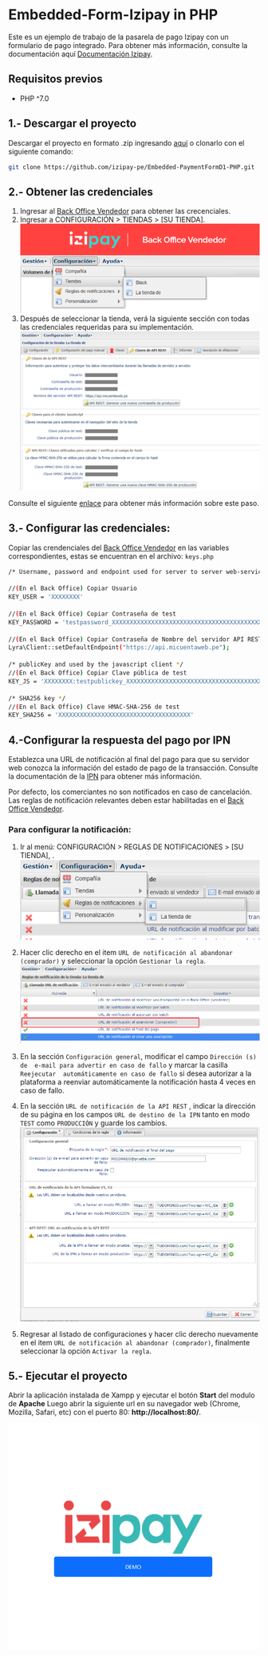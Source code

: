 # Embedded-Form-Izipay in PHP

Este es un ejemplo de trabajo de la pasarela de pago  Izipay con un formulario de pago integrado. 
Para obtener más información, consulte la documentación aquí [Documentación Izipay](https://secure.micuentaweb.pe/doc/es-PE/form-payment/standard-payment/sitemap.html).

## Requisitos previos
* PHP ^7.0

## 1.- Descargar el proyecto 
Descargar el proyecto en formato .zip ingresando [aquí](https://github.com/izipay-pe/Embedded-PaymentFormD1-PHP/archive/refs/heads/main.zip) o clonarlo con el siguiente comando:

```sh
git clone https://github.com/izipay-pe/Embedded-PaymentFormD1-PHP.git
``` 
## 2.- Obtener las credenciales

1. Ingresar al [Back Office Vendedor](https://secure.micuentaweb.pe/vads-merchant/loginAction.init.a ) 
para obtener las crecenciales.
2. Ingresar a CONFIGURACIÓN > TIENDAS > [SU TIENDA].
![Tiendas](store.png)
3.  Después de seleccionar  la tienda, verá la siguiente sección con todas las credenciales requeridas para su implementación.
![Credenciales](store_keys.png)

Consulte el siguiente [enlace](https://secure.micuentaweb.pe/doc/es-PE/rest/V4.0/api/get_my_keys.html) para obtener más información sobre este paso.

## 3.- Configurar las credenciales:
Copiar las crendenciales del [Back Office Vendedor](https://secure.micuentaweb.pe/vads-merchant/loginAction.init.a ) en las variables correspondientes, estas se encuentran en el archivo: `keys.php`  

```sh
/* Username, password and endpoint used for server to server web-service calls */

//(En el Back Office) Copiar Usuario
KEY_USER = 'XXXXXXXX'

//(En el Back Office) Copiar Contraseña de test
KEY_PASSWORD = 'testpassword_XXXXXXXXXXXXXXXXXXXXXXXXXXXXXXXXXXXXXXXXXXXXXX'

//(En el Back Office) Copiar Contraseña de Nombre del servidor API REST
Lyra\Client::setDefaultEndpoint("https://api.micuentaweb.pe");

/* publicKey and used by the javascript client */
//(En el Back Office) Copiar Clave pública de test
KEY_JS = 'XXXXXXXX:testpublickey_XXXXXXXXXXXXXXXXXXXXXXXXXXXXXXXXXXXXXX'

/* SHA256 key */
//(En el Back Office) Clave HMAC-SHA-256 de test
KEY_SHA256 = 'XXXXXXXXXXXXXXXXXXXXXXXXXXXXXXXXXXXXX'
``` 
## 4.-Configurar la respuesta del pago por IPN

Establezca una URL de notificación al final del pago para que su servidor web 
conozca la información del estado de pago de la transacción. Consulte la 
documentación de la [IPN](https://secure.micuentaweb.pe/doc/es-PE/form-payment/quick-start-guide/implementar-la-ipn.html) 
para obtener más información.

Por defecto, los comerciantes no son notificados en caso de cancelación. 
Las reglas de notificación relevantes deben estar habilitadas
en el [Back Office Vendedor](https://secure.micuentaweb.pe/vads-merchant/loginAction.init.a ).

### Para configurar la notificación:

1. Ir al menú: CONFIGURACIÓN > REGLAS DE NOTIFICACIONES > [SU TIENDA], .
![Opciones de configuración](store_config_notification.png)

2. Hacer clic derecho en el item `URL de notificación al abandonar (comprador)` 
y seleccionar la opción `Gestionar la regla`.
![Lista de configuraciones](store_config_list.png)

3. En la sección `Configuración general`, modificar el campo `Dirección (s) de 
e-mail para advertir en caso de fallo` y marcar la casilla `Reejecutar 
automáticamente en caso de fallo` si desea autorizar a la plataforma a reenviar 
automáticamente la notificación hasta 4 veces en caso de fallo.

4. En la sección `URL de notificación de la API REST` , indicar la dirección de su página 
en los campos `URL de destino de la IPN` tanto en modo `TEST` como `PRODUCCIÓN` y guarde 
los cambios.
![URL de notificacion](bo2.png)

5. Regresar al listado de configuraciones y hacer clic derecho nuevamente en el item 
`URL de notificación al abandonar (comprador)`, finalmente seleccionar la opción 
`Activar la regla`.

## 5.- Ejecutar el proyecto
Abrir la aplicación instalada de Xampp y ejecutar el botón **Start** del modulo de **Apache**
Luego abrir la siguiente url en su navegador web (Chrome, Mozilla, Safari, etc) con el puerto 80: **http://localhost:80/**.


![Pasarela de pago](/images/Screenshot-4.png)